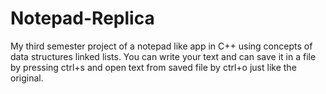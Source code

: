 # Notepad-Replica
My third semester project of a notepad like app in C++ using concepts of data structures linked lists. You can write your text and can save it in a file by pressing ctrl+s and open text from saved file by ctrl+o just like the original.

